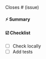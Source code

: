 Closes # (issue)

<!-- Link to an issue(s) this PR fixes -->

#### :zap: Summary

<!-- Brief description of what was done -->

#### :ballot_box_with_check: Checklist

- [ ] Check locally
- [ ] Add tests
